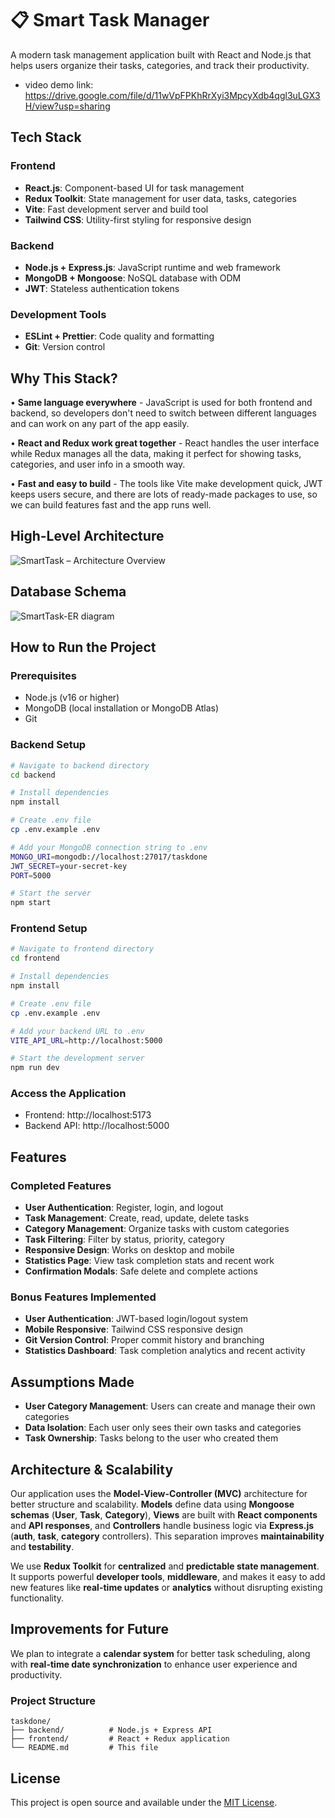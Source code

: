 # 📋 Smart Task Manager

A modern task management application built with React and Node.js that helps users organize their tasks, categories, and track their productivity.

- video demo link: https://drive.google.com/file/d/11wVpFPKhRrXyi3MpcyXdb4qgl3uLGX3H/view?usp=sharing

## Tech Stack

### Frontend
- **React.js**: Component-based UI for task management
- **Redux Toolkit**: State management for user data, tasks, categories
- **Vite**: Fast development server and build tool
- **Tailwind CSS**: Utility-first styling for responsive design

### Backend
- **Node.js + Express.js**: JavaScript runtime and web framework
- **MongoDB + Mongoose**: NoSQL database with ODM
- **JWT**: Stateless authentication tokens

### Development Tools
- **ESLint + Prettier**: Code quality and formatting
- **Git**: Version control

## Why This Stack?

• **Same language everywhere** - JavaScript is used for both frontend and backend, so developers don't need to switch between different languages and can work on any part of the app easily.

• **React and Redux work great together** - React handles the user interface while Redux manages all the data, making it perfect for showing tasks, categories, and user info in a smooth way.

• **Fast and easy to build** - The tools like Vite make development quick, JWT keeps users secure, and there are lots of ready-made packages to use, so we can build features fast and the app runs well.

## High-Level Architecture
![SmartTask – Architecture Overview](https://github.com/user-attachments/assets/efba439b-087c-424d-9e9c-a838a58c481d)


## Database Schema
![SmartTask-ER diagram](https://github.com/user-attachments/assets/ca816d42-b3d3-4d73-bae8-ab1389af5417)


## How to Run the Project

### Prerequisites
- Node.js (v16 or higher)
- MongoDB (local installation or MongoDB Atlas)
- Git

### Backend Setup
```bash
# Navigate to backend directory
cd backend

# Install dependencies
npm install

# Create .env file
cp .env.example .env

# Add your MongoDB connection string to .env
MONGO_URI=mongodb://localhost:27017/taskdone
JWT_SECRET=your-secret-key
PORT=5000

# Start the server
npm start
```

### Frontend Setup
```bash
# Navigate to frontend directory
cd frontend

# Install dependencies
npm install

# Create .env file
cp .env.example .env

# Add your backend URL to .env
VITE_API_URL=http://localhost:5000

# Start the development server
npm run dev
```

### Access the Application
- Frontend: http://localhost:5173
- Backend API: http://localhost:5000

##  Features

### Completed Features
- **User Authentication**: Register, login, and logout
- **Task Management**: Create, read, update, delete tasks
- **Category Management**: Organize tasks with custom categories
- **Task Filtering**: Filter by status, priority, category
- **Responsive Design**: Works on desktop and mobile
- **Statistics Page**: View task completion stats and recent work
- **Confirmation Modals**: Safe delete and complete actions

### Bonus Features Implemented
- **User Authentication**: JWT-based login/logout system
- **Mobile Responsive**: Tailwind CSS responsive design
- **Git Version Control**: Proper commit history and branching
- **Statistics Dashboard**: Task completion analytics and recent activity

## Assumptions Made

- **User Category Management**: Users can create and manage their own categories
- **Data Isolation**: Each user only sees their own tasks and categories
- **Task Ownership**: Tasks belong to the user who created them

## Architecture & Scalability

Our application uses the **Model-View-Controller (MVC)** architecture for better structure and scalability. **Models** define data using **Mongoose schemas** (**User**, **Task**, **Category**), **Views** are built with **React components** and **API responses**, and **Controllers** handle business logic via **Express.js** (**auth**, **task**, **category** controllers). This separation improves **maintainability** and **testability**.

We use **Redux Toolkit** for **centralized** and **predictable state management**. It supports powerful **developer tools**, **middleware**, and makes it easy to add new features like **real-time updates** or **analytics** without disrupting existing functionality.

## Improvements for Future

We plan to integrate a **calendar system** for better task scheduling, along with **real-time date synchronization** to enhance user experience and productivity.

### Project Structure
```
taskdone/
├── backend/          # Node.js + Express API
├── frontend/         # React + Redux application
└── README.md         # This file
```

## License

This project is open source and available under the [MIT License](LICENSE).
